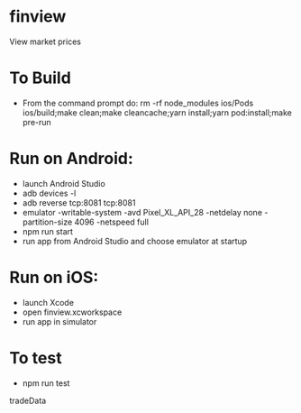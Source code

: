# finview
View market prices

# To Build
- From the command prompt do: rm -rf node_modules ios/Pods ios/build;make clean;make cleancache;yarn install;yarn pod:install;make pre-run

# Run on Android:
- launch Android Studio
- adb devices -l
- adb reverse tcp:8081 tcp:8081
- emulator -writable-system -avd Pixel_XL_API_28 -netdelay none -partition-size 4096 -netspeed full
- npm run start
- run app from Android Studio and choose emulator at startup

# Run on iOS:
- launch Xcode
- open finview.xcworkspace
- run app in simulator

# To test
- npm run test


tradeData
